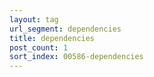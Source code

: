 ```yaml
---
layout: tag
url_segment: dependencies
title: dependencies
post_count: 1
sort_index: 00586-dependencies
---
```

